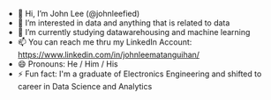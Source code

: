 - 👋 Hi, I’m John Lee (@johnleefied)
- 👀 I’m interested in data and anything that is related to data
- 🌱 I’m currently studying datawarehousing and machine learning
- 📫 You can reach me thru my LinkedIn Account: https://www.linkedin.com/in/johnleematanguihan/
- 😄 Pronouns: He / Him / His
- ⚡ Fun fact: I'm a graduate of Electronics Engineering and shifted to career in Data Science and Analytics

<!---
johnleefied/johnleefied is a ✨ special ✨ repository because its `README.md` (this file) appears on your GitHub profile.
You can click the Preview link to take a look at your changes.
--->
